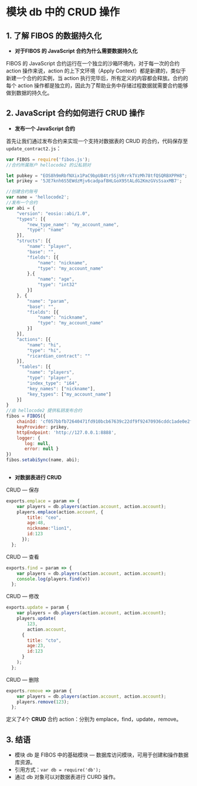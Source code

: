 # 模块 db 中的 CRUD 操作

## 1. 了解 FIBOS 的数据持久化

* **对于FIBOS 的 JavaScript 合约为什么需要数据持久化**

FIBOS  的 JavaScript 合约运行在一个独立的沙箱环境内，对于每一次的合约 action 操作来说，action 的上下文环境（Apply Context）都是新建的，类似于新建一个合约的实例，当 action 执行完毕后，所有定义的内容都会释放。合约的每个 action 操作都是独立的，因此为了帮助业务中存储过程数据就需要合约能够做到数据的持久化。



## 2.  JavaScript 合约如何进行 CRUD 操作

* **发布一个 JavaScript 合约**

首先让我们通过发布合约来实现一个支持对数据表的 CRUD 的合约，代码保存至 `update_contract2.js`：

```js
var	FIBOS = require('fibos.js');
//合约所属账户 hellocode2	的公私钥对

let	pubkey = "EOS8h9mRbfNXix1PaC9bpUB4tr5SjVRrrkTVzMh78tfQSQRBXPPH8";
let	prikey = '5JE7knh6S5EWdzMjv6cadpaf8HLGoX95tALdG2KmzGVsSsaxMB7';

//创建合约账号
var	name = 'hellocode2';
//发布一个合约
var abi = {
    "version": "eosio::abi/1.0",
    "types": [{
	    "new_type_name": "my_account_name",
	    "type": "name"
	}],
    "structs": [{
		"name": "player",
		"base": "",
		"fields": [{
			"name":	"nickname",
			"type":	"my_account_name"
		},{
			"name":	"age",
			"type":	"int32"
		}]
	}, {
		"name": "param",
		"base": "",
		"fields": [{
			"name": "nickname",
			"type": "my_account_name"
		}]
	}],
    "actions": [{
        "name": "hi",
        "type": "hi",
        "ricardian_contract": ""
    }],
     "tables": [{
        "name": "players",
        "type": "player",
        "index_type": "i64",
        "key_names": ["nickname"],
        "key_types": ["my_account_name"]
    }]
}
//由 hellocode2 提供私钥发布合约
fibos = FIBOS({
    chainId: 'cf057bbfb72640471fd910bcb67639c22df9f92470936cddc1ade0e2f2e7dc4f',
    keyProvider: prikey,
    httpEndpoint: 'http://127.0.0.1:8888',
    logger: {
       log: null,
       error: null }
})
fibos.setabiSync(name, abi);
                
```



* **对数据表进行 CRUD**

CRUD — 保存


```js
exports.emplace = param => {
    var players = db.players(action.account, action.account);
    players.emplace(action.account, { 
        title: "ceo",
        age:48, 
        nickname:"lion1",
        id:123
      });
  };
```



CRUD — 查看

```js
exports.find = param => {
    var players = db.players(action.account, action.account);
    console.log(players.find(v))
  };
```



CRUD — 修改

```js
exports.update = param {
    var players = db.players(action.account, action.account);
    players.update(
        123, 
        action.account, 
      { 
        title: "cto", 
        age:23, 
        id:123 
      }
    );
  };
```



CRUD — 删除

```js
exports.remove => param {
    var players = db.players(action.account, action.account);
    players.remove(123);
  };
```

定义了4个 **CRUD** 合约 action：分别为 emplace，find，update，remove。

## 3. 结语

* 模块 db 是 FIBOS 中的基础模块 — 数据库访问模块，可用于创建和操作数据库资源。
* 引用方式：`var db = require('db');`
* 通过 db 对象可以对数据表进行 CURD 操作。